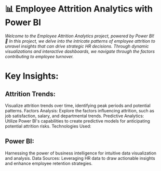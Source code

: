 # 📊 Employee Attrition Analytics with Power BI

*Welcome to the Employee Attrition Analytics project, powered by Power BI! 🔄 In this project, we delve into the intricate patterns of employee attrition to unravel insights that can drive strategic HR decisions. Through dynamic visualizations and interactive dashboards, we navigate through the factors contributing to employee turnover.*

# Key Insights:

## Attrition Trends:
Visualize attrition trends over time, identifying peak periods and potential patterns.
Factors Analysis: Explore the factors influencing attrition, such as job satisfaction, salary, and departmental trends.
Predictive Analytics: Utilize Power BI's capabilities to create predictive models for anticipating potential attrition risks.
Technologies Used:

## Power BI:
Harnessing the power of business intelligence for intuitive data visualization and analysis.
Data Sources: Leveraging HR data to draw actionable insights and enhance employee retention strategies.
